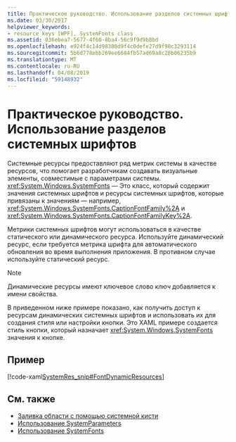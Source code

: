 ```yaml
---
title: Практическое руководство. Использование разделов системных шрифтов
ms.date: 03/30/2017
helpviewer_keywords:
- resource keys [WPF], SystemFonts class
ms.assetid: 036ebea7-5677-4f60-8ba4-56c9f9d9b8bd
ms.openlocfilehash: e924f4c14d98380d9f4c0defe27d9f98c3293114
ms.sourcegitcommit: 5b6d778ebb269ee6684fb57ad69a8c28b06235b9
ms.translationtype: MT
ms.contentlocale: ru-RU
ms.lasthandoff: 04/08/2019
ms.locfileid: "59148932"
---
```

# <a name="how-to-use-system-fonts-keys"></a>Практическое руководство. Использование разделов системных шрифтов
Системные ресурсы предоставляют ряд метрик системы в качестве ресурсов, что помогает разработчикам создавать визуальные элементы, совместимые с параметрами системы. <xref:System.Windows.SystemFonts> — Это класс, который содержит значения системных шрифтов и ресурсы системных шрифтов, которые привязаны к значениям — например, <xref:System.Windows.SystemFonts.CaptionFontFamily%2A> и <xref:System.Windows.SystemFonts.CaptionFontFamilyKey%2A>.  
  
 Метрики системных шрифтов могут использоваться в качестве статического или динамического ресурса. Используйте динамический ресурс, если требуется метрика шрифта для автоматического обновления во время выполнения приложения. В противном случае используйте статический ресурс.  
  
> [!NOTE]
>  Динамические ресурсы имеют ключевое слово *ключ* добавляется к имени свойства.  
  
 В приведенном ниже примере показано, как получить доступ к ресурсам динамических системных шрифтов и использовать их для создания стиля или настройки кнопки. Это XAML примере создается стиль кнопки, который назначает <xref:System.Windows.SystemFonts> значения к кнопке.  
  
## <a name="example"></a>Пример  
 [!code-xaml[SystemRes_snip#FontDynamicResources](~/samples/snippets/csharp/VS_Snippets_Wpf/SystemRes_snip/CSharp/MyApp.xaml#fontdynamicresources)]  
  
## <a name="see-also"></a>См. также

- [Заливка области с помощью системной кисти](../graphics-multimedia/how-to-paint-an-area-with-a-system-brush.md)
- [Использование SystemParameters](how-to-use-systemparameters.md)
- [Использование SystemFonts](how-to-use-systemfonts.md)
